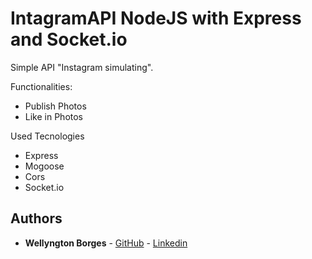 # IntagramAPI NodeJS with Express and Socket.io
Simple API "Instagram simulating".

Functionalities:
* Publish Photos
* Like in Photos

Used Tecnologies
* Express
* Mogoose
* Cors
* Socket.io

## Authors

- **Wellyngton Borges** - [GitHub](https://github.com/wellyngtond2) - [Linkedin](https://www.linkedin.com/in/wellyngtonborges/)
